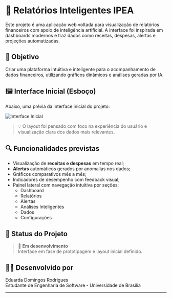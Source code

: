 # 🧠 Relatórios Inteligentes IPEA

Este projeto é uma aplicação web voltada para visualização de relatórios financeiros com apoio de inteligência artificial. A interface foi inspirada em dashboards modernos e traz dados como receitas, despesas, alertas e projeções automatizadas.

## 🎯 Objetivo

Criar uma plataforma intuitiva e inteligente para o acompanhamento de dados financeiros, utilizando gráficos dinâmicos e análises geradas por IA.

## 🖼️ Interface Inicial (Esboço)

Abaixo, uma prévia da interface inicial do projeto:

![Interface Inicial](../assets/interface-inicial.png)

> 💡 O layout foi pensado com foco na experiência do usuário e visualização clara dos dados mais relevantes.

## 🔍 Funcionalidades previstas

- Visualização de **receitas e despesas** em tempo real;
- **Alertas** automáticos gerados por anomalias nos dados;
- Gráficos comparativos mês a mês;
- Indicadores de desempenho com feedback visual;
- Painel lateral com navegação intuitiva por seções:
  - Dashboard
  - Relatórios
  - Alertas
  - Análises Inteligentes
  - Dados
  - Configurações


## 🚧 Status do Projeto

> 🧪 **Em desenvolvimento**  
Interface em fase de prototipagem e layout inicial definido.

## 👩‍💻 Desenvolvido por

Eduarda Domingos Rodrigues  
Estudante de Engenharia de Software - Universidade de Brasília

---

